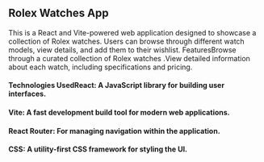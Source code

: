 ## Rolex Watches App
This is a React and Vite-powered web application designed to showcase a collection of Rolex watches.
Users can browse through different watch models, view details, and add them to their wishlist.
FeaturesBrowse through a curated collection of Rolex watches
.View detailed information about each watch, including specifications and pricing.

#### Technologies UsedReact: A JavaScript library for building user interfaces.
#### Vite: A fast development build tool for modern web applications.
#### React Router: For managing navigation within the application.
#### CSS: A utility-first CSS framework for styling the UI.
